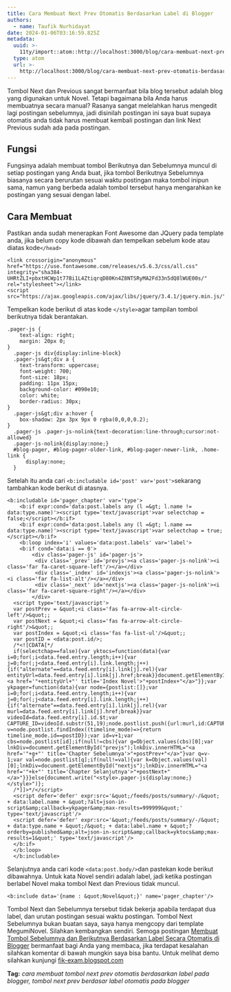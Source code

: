 ```yaml
---
title: Cara Membuat Next Prev Otomatis Berdasarkan Label di Blogger
authors:
  - name: Taufik Nurhidayat
date: 2024-01-06T03:16:59.825Z
metadata:
  uuid: >-
    11ty/import::atom::http://localhost:3000/blog/cara-membuat-next-prev-otomatis-berdasarkan-label-di-blogger
  type: atom
  url: >-
    http://localhost:3000/blog/cara-membuat-next-prev-otomatis-berdasarkan-label-di-blogger
---
```

Tombol Next dan Previous sangat bermanfaat bila blog tersebut adalah blog yang digunakan untuk Novel. Tetapi bagaimana bila Anda harus membuatnya secara manual? Rasanya sangat melelahkan harus mengedit lagi postingan sebelumnya, jadi disinilah postingan ini saya buat supaya otomatis anda tidak harus membuat kembali postingan dan link Next Previous sudah ada pada postingan.

## Fungsi

Fungsinya adalah membuat tombol Berikutnya dan Sebelumnya muncul di setiap postingan yang Anda buat, jika tombol Berikutnya Sebelumnya biasanya secara berurutan sesuai waktu postingan maka tombol inipun sama, namun yang berbeda adalah tombol tersebut hanya mengarahkan ke postingan yang sesuai dengan label.

## Cara Membuat

Pastikan anda sudah menerapkan Font Awesome dan JQuery pada template anda, jika belum copy kode dibawah dan tempelkan sebelum kode atau diatas kode`</head>`  

```
<link crossorigin="anonymous" href="https://use.fontawesome.com/releases/v5.6.3/css/all.css" integrity="sha384-UHRtZLI+pbxtHCWp1t77Bi1L4ZtiqrqD80Kn4Z8NTSRyMA2Fd33n5dQ8lWUE00s/" rel="stylesheet"></link>
<script src="https://ajax.googleapis.com/ajax/libs/jquery/3.4.1/jquery.min.js/">
```

  
Tempelkan kode berikut di atas kode `</style>`agar tampilan tombol berikutnya tidak berantakan.  

```
.pager-js {
    text-align: right;
    margin: 20px 0;
}
  .pager-js div{display:inline-block}
  .pager-js&gt;div a {
    text-transform: uppercase;
    font-weight: 700;
    font-size: 18px;
    padding: 11px 15px;
    background-color: #090e10;
    color: white;
    border-radius: 30px;
}
  .pager-js&gt;div a:hover {
    box-shadow: 2px 3px 9px 0 rgba(0,0,0,0.2);
}
  .pager-js .pager-js-nolink{text-decoration:line-through;cursor:not-allowed}
  .pager-js-nolink{display:none;}
  #blog-pager, #blog-pager-older-link, #blog-pager-newer-link, .home-link {
      display:none;
  }
```

Setelah itu anda cari `<b:includable id='post' var='post'>`sekarang tambahkan kode berikut di atasnya.  

```
<b:includable id='pager_chapter' var='type'>
    <b:if expr:cond='data:post.labels any (l =&gt; l.name != data:type.name)'><script type='text/javascript'>var selectchap = false;</script></b:if>
    <b:if expr:cond='data:post.labels any (l =&gt; l.name == data:type.name)'><script type='text/javascript'>var selectchap = true;</script></b:if>
    <b:loop index='i' values='data:post.labels' var='label'>
    <b:if cond='data:i == 0'>
        <div class='pager-js' id='pager-js'>
         <div class='_prev' id='prevjs'><a class='pager-js-nolink'><i class='far fa-caret-square-left'/></a></div>
         <div class='_index' id='indexjs'><a class='pager-js-nolink'><i class='far fa-list-alt'/></a></div>
         <div class='_next' id='nextjs'><a class='pager-js-nolink'><i class='far fa-caret-square-right'/></a></div>
        </div>
  <script type='text/javascript'>
  var postPrev = &quot;<i class='fas fa-arrow-alt-circle-left'/>&quot;;
  var postNext = &quot;<i class='fas fa-arrow-alt-circle-right'/>&quot;;
  var postIndex = &quot;<i class='fas fa-list-ul'/>&quot;;
  var postID = <data:post.id/>;
  /*<![CDATA[*/
  if(selectchap==false){var yktocs=function(data){var i=0;for(;i<data.feed.entry.length;i++){var j=0;for(;j<data.feed.entry[i].link.length;j++){if("alternate"==data.feed.entry[i].link[j].rel){var entityUrl=data.feed.entry[i].link[j].href;break}}document.getElementById("indexjs").innerHTML="<a href='"+entityUrl+"' title='Index Novel'>"+postIndex+"</a>"}};var ykpager=function(data){var node={postlist:[]};var i=0;for(;i<data.feed.entry.length;i++){var j=0;for(;j<data.feed.entry[i].link.length;j++){if("alternate"==data.feed.entry[i].link[j].rel){var murl=data.feed.entry[i].link[j].href;break}}var videoId=data.feed.entry[i].id.$t;var CAPTURE_ID=videoId.substr(51,19);node.postlist.push({url:murl,id:CAPTURE_ID})}var v=node.postlist.findIndex((timeline_mode)=>{return timeline_mode.id==postID});var id=v+1;var cbs=node.postlist[id];if(null!=cbs){var g=Object.values(cbs)[0];var lnkDiv=document.getElementById("prevjs");lnkDiv.innerHTML="<a href='"+g+"' title='Chapter Sebelumnya'>"+postPrev+"</a>"}var q=v-1;var val=node.postlist[q];if(null!=val){var k=Object.values(val)[0];lnkDiv=document.getElementById("nextjs");lnkDiv.innerHTML="<a href='"+k+"' title='Chapter Selanjutnya'>"+postNext+"</a>"}}}else{document.write("<style>.pager-js{display:none;}</style>")};
  /*]]>*/</script>
  <script defer='defer' expr:src='&quot;/feeds/posts/summary/-/&quot; + data:label.name + &quot;?alt=json-in-script&amp;callback=ykpager&amp;max-results=999999&quot;' type='text/javascript'/>
  <script defer='defer' expr:src='&quot;/feeds/posts/summary/-/&quot; + data:type.name + &quot;/&quot; + data:label.name + &quot;?orderby=published&amp;alt=json-in-script&amp;callback=yktocs&amp;max-results=1&quot;' type='text/javascript'/>
  </b:if>
  </b:loop>
  </b:includable>
```

  
Selanjutnya anda cari kode `<data:post.body/>`dan pastekan kode berikut dibawahnya. Untuk kata Novel sendiri adalah label, jadi ketika postingan berlabel Novel maka tombol Next dan Previous tidak muncul.

```
<b:include data='{name : &quot;Novel&quot;}' name='pager_chapter'/>
```

  
Tombol Next dan Sebelumnya tersebut tidak bekerja apabila terdapat dua label, dan urutan postingan sesuai waktu postingan. Tombol Next Sebelumnya bukan buatan saya, saya hanya mengcopy dari template MegumiNovel. Silahkan kembangkan sendiri. Semoga postingan [Membuat Tombol Sebelumnya dan Berikutnya Berdasarkan Label Secara Otomatis di Blogger](https://www.nurhidayat.web.id/2019/11/tombol-nextprev-otomatis-blogger.html) bermanfaat bagi Anda yang membaca, jika terdapat kesalahan silahkan komentar di bawah mungkin saya bisa bantu. Untuk melihat demo silahkan kunjungi [fik-exam.blogspot.com](http://fik-exam.blogspot.com)  
  
**Tag:** _cara membuat tombol next prev otomatis berdasarkan label pada blogger, tombol next prev berdasar label otomatis pada blogger_